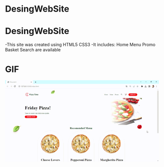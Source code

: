 # DesingWebSite
<h1>DesingWebSite</h1>
<p>-This site was created using HTML5 CSS3
-It includes:
Home
Menu
Promo
Basket
Search
are available
</p>

<h1>GIF</h1>
<img src="/img/pizzawebsite.gif">
